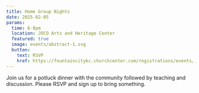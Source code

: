 ```yaml
---
title: Home Group Nights
date: 2025-02-05
params:
  time: 6-8pm
  location: JOCO Arts and Heritage Center
  featured: true
  image: events/abstract-1.svg
  button:
    text: RSVP
    href: https://fountaincitykc.churchcenter.com/registrations/events/2655252
---
```


Join us for a potluck dinner with the community followed by teaching and discussion. Please RSVP and sign up to bring something.
